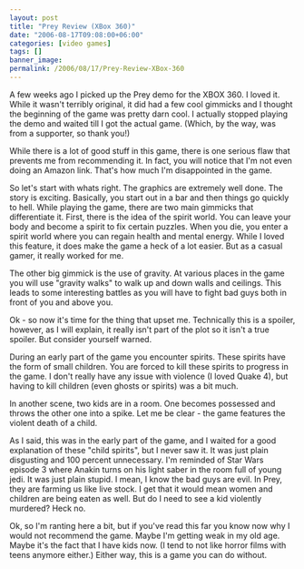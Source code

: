 ```yaml
---
layout: post
title: "Prey Review (XBox 360)"
date: "2006-08-17T09:08:00+06:00"
categories: [video games]
tags: []
banner_image: 
permalink: /2006/08/17/Prey-Review-XBox-360
---
```


A few weeks ago I picked up the Prey demo for the XBOX 360. I loved it. While it wasn't terribly original, it did had a few cool gimmicks and I thought the beginning of the game was pretty darn cool. I actually stopped playing the demo and waited till I got the actual game. (Which, by the way, was from a supporter, so thank you!)
<!--more-->
While there is a lot of good stuff in this game, there is one serious flaw that prevents me from recommending it. In fact, you will notice that I'm not even doing an Amazon link. That's how much I'm disappointed in the game.

So let's start with whats right. The graphics are extremely well done. The story is exciting. Basically, you start out in a bar and then things go quickly to hell. While playing the game, there are two main gimmicks that differentiate it. First, there is the idea of the spirit world. You can leave your body and become a spirit to fix certain puzzles. When you die, you enter a spirit world where you can regain health and mental energy. While I loved this feature, it does make the game a heck of a lot easier. But as a casual gamer, it really worked for me.

The other big gimmick is the use of gravity. At various places in the game you will use "gravity walks" to walk up and down walls and ceilings. This leads to some interesting battles as you will have to fight bad guys both in front of you and above you.

Ok - so now it's time for the thing that upset me. Technically this is a spoiler, however, as I will explain, it really isn't part of the plot so it isn't a true spoiler. But consider yourself warned.

During an early part of the game you encounter spirits. These spirits have the form of small children. You are forced to kill these spirits to progress in the game. I don't really have any issue with violence (I loved Quake 4), but having to kill children (even ghosts or spirits) was a bit much. 

In another scene, two kids are in a room. One becomes possessed and throws the other one into a spike. Let me be clear - the game features the violent death of a child. 

As I said, this was in the early part of the game, and I waited for a good explanation of these "child spirits", but I never saw it. It was just plain disgusting and 100 percent unnecessary. I'm reminded of Star Wars episode 3 where Anakin  turns on his light saber in the room full of young jedi. It was just plain stupid. I mean, I know the bad guys are evil. In Prey, they are farming us like live stock. I get that it would mean women and children are being eaten as well. But do I need to see a kid violently murdered? Heck no. 

Ok, so I'm ranting here a bit, but if you've read this far you know now why I would not recommend the game. Maybe I'm getting weak in my old age. Maybe it's the fact that I have kids now. (I tend to not like horror films with teens anymore either.) Either way, this is a game you can do without.